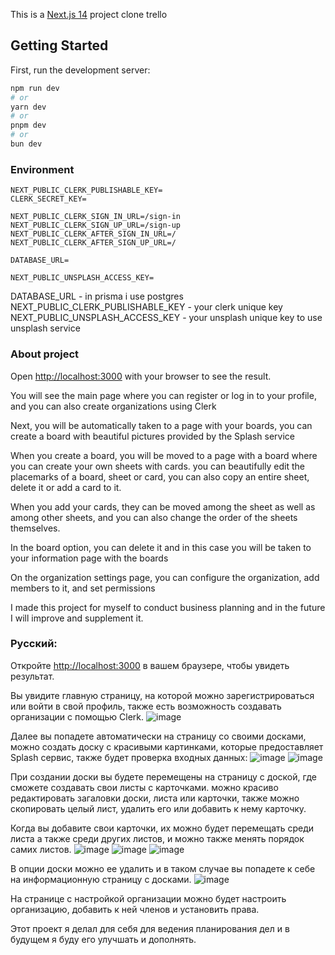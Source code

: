 This is a [Next.js 14](https://nextjs.org/) project clone trello

## Getting Started

First, run the development server:

```bash
npm run dev
# or
yarn dev
# or
pnpm dev
# or
bun dev
```

### Environment

```
NEXT_PUBLIC_CLERK_PUBLISHABLE_KEY=
CLERK_SECRET_KEY=

NEXT_PUBLIC_CLERK_SIGN_IN_URL=/sign-in
NEXT_PUBLIC_CLERK_SIGN_UP_URL=/sign-up
NEXT_PUBLIC_CLERK_AFTER_SIGN_IN_URL=/
NEXT_PUBLIC_CLERK_AFTER_SIGN_UP_URL=/

DATABASE_URL=

NEXT_PUBLIC_UNSPLASH_ACCESS_KEY=
```

DATABASE_URL - in prisma i use postgres
NEXT_PUBLIC_CLERK_PUBLISHABLE_KEY - your clerk unique key
NEXT_PUBLIC_UNSPLASH_ACCESS_KEY - your unsplash unique key to use unsplash service

### About project

Open [http://localhost:3000](http://localhost:3000) with your browser to see the result.

You will see the main page where you can register or log in to your profile, and you can also create organizations using Clerk

Next, you will be automatically taken to a page with your boards, you can create a board with beautiful pictures provided by the Splash service

When you create a board, you will be moved to a page with a board where you can create your own sheets with cards. you can beautifully edit the placemarks of a board, sheet or card, you can also copy an entire sheet, delete it or add a card to it.

When you add your cards, they can be moved among the sheet as well as among other sheets, and you can also change the order of the sheets themselves.

In the board option, you can delete it and in this case you will be taken to your information page with the boards

On the organization settings page, you can configure the organization, add members to it, and set permissions

I made this project for myself to conduct business planning and in the future I will improve and supplement it.

### Русский:

Откройте [http://localhost:3000](http://localhost:3000) в вашем браузере, чтобы увидеть результат.

Вы увидите главную страницу, на которой можно зарегистрироваться или войти в свой профиль, также есть возможность создавать организации с помощью Clerk.
![image](https://github.com/DanilaBesk/todo-plans/assets/127431527/1b12c548-fab0-4fb9-a670-49690e82ed7f)

Далее вы попадете автоматически на страницу со своими досками, можно создать доску с красивыми картинками, которые предоставляет Splash сервис, также будет проверка входных данных:
![image](https://github.com/DanilaBesk/todo-plans/assets/127431527/f000e75e-0bb7-484d-9c5b-330d3e374d35)
![image](https://github.com/DanilaBesk/todo-plans/assets/127431527/60ff3800-ddb4-44c6-b038-b26c323d0009)

При создании доски вы будете перемещены на страницу с доской, где сможете создавать свои листы с карточками. можно красиво редактировать загаловки доски, листа или карточки, также можно скопировать целый лист, удалить его или добавить к нему карточку.

Когда вы добавите свои карточки, их можно будет перемещать среди листа а также среди других листов, и можно также менять порядок самих листов.
![image](https://github.com/DanilaBesk/todo-plans/assets/127431527/b5ce45a8-3d1f-4bf8-ba76-6fe5f32d2f51)
![image](https://github.com/DanilaBesk/todo-plans/assets/127431527/a1e63f55-62fe-4b9e-8a19-02fae287fe6b)
![image](https://github.com/DanilaBesk/todo-plans/assets/127431527/e7c1ca0c-10ad-47c3-a09a-9f5d9e8852b8)

В опции доски можно ее удалить и в таком случае вы попадете к себе на информационную страницу с досками.
![image](https://github.com/DanilaBesk/todo-plans/assets/127431527/9e7ac41f-a093-441e-bd24-e29c1ad8ac3a)


На странице с настройкой организации можно будет настроить организацию, добавить к ней членов и установить права.

Этот проект я делал для себя для ведения планирования дел и в будущем я буду его улучшать и дополнять.
